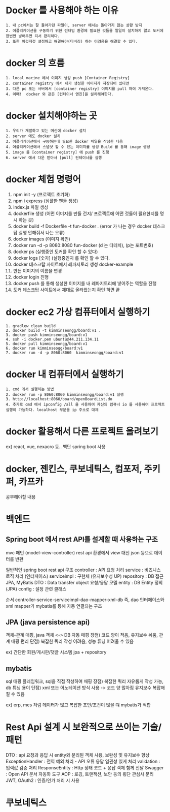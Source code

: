 # Docker 를 사용해야 하는 이유
	1. 내 pc에서는 잘 돌아가던 파일이, server 에서는 돌아가지 않는 상황 방지
	2. 어플리케이션을 구동하기 위한 런타임 환경에 필요한 것들을 일일이 설치하지 않고 도커에 한번만 넣어주면 되서 편리하다.
	3. 또한 이것저것 설정하고 해결해야(디버깅) 하는 어려움을 해결할 수 있다.

# docker 의 흐름
	1. local macine 에서 이미지 생성 push [Container Registry]
	2. container registry 에서 내가 생성한 이미지가 저장되어 있다면
	3. 다른 pc 또는 서버에서 [container registry] 이미지를 pull 하여 가져온다.
	4. 이때!  docker 와 같은 [컨테이너 엔진]을 설치해야한다.

# docker 설치해야하는 곳
	1. 우리가 개발하고 있는 머신에 docker 설치
 	2. server 에도 docker 설치
	3. 어플리케이션에서 구동하는데 필요한 docker 파일을 작성한 다음
 	4. 어플리케이션에서 스냅샷 할 수 있는 이미지를 생성 Build 를 통해 image 생성
  	5. image 를 [container registry] 에 push 를 진행
   	6. server 에서 다운 받아서 [pull] 컨테이너를 실행

# docker 체험 명령어
1. npm init -y (프로젝트 초기화)
2. npm i express (심플한 팬들 생성)
3. index.js 파일 생성
4. dockerfile 생성 (어떤 이미지를 만들 건지/ 프로젝트에 어떤 것들이 필요한지를 명시 하는 곳)
5. docker build -f Dockerfile -t fun-docker . (error 가 나는 경우 docker 데스크탑 실행 안해줘서 나는 오류)
6. docker images (이미지 확인)
7. docker run -d -p 8080:8080 fun-docker (d 는 디테치), (p는 포트번호)
8. docker ps (실행중인 도커를 확인 할 수 있다)
9. docker logs [숫자] (실행중인지 를 확인 할 수 있다.
10. docker 데스크탑 사이트에서 레파지토리 생성 docker-example
11. 만든 이미지의 이름을 변경
12. docker login 진행
13. docker push 를 통해 생성한 이미지를 내 레파지토리에 넣어주는 역할을 진행
14. 도커 데스크탑 사이트에서 제대로 올라왔는지 확인 하면 끝

# docker ec2 가상 컴퓨터에서 실행하기
	1. gradlew clean build
	2. docker build -t kimminseongg/board:v1 .
	3. docker push kimminseongg/board:v1
	4. ssh -i docker.pem ubuntu@44.211.134.11
	5. docker pull kimminseongg/board:v1
	6. docker run kimminseogg/board:v1
	7. docker run -d -p 8060:8060  kimminseongg/board:v1

# docker 내 컴퓨터에서 실행하기
 	1. cmd 에서 실행하는 방법 
  	2. docker run -p 8060:8060 kimminseongg/board:v1 실행
   	3. http://localhost:8060/board/openBoardList.do
    4. 추가로 cmd 에서 ipconfig /all 을 사용하여 자신의 컴퓨너 io 를 사용하여 프로젝트 실행이 가능하다. localhost 부분을 ip 주소로 대체

# docker 활용해서 다른 프로젝트 올려보기
ex) react, vue, nexacro 등..
백단 spring boot 사용

# docker, 젠킨스, 쿠보네틱스, 컴포저, 주키퍼, 카프카
공부해야할 내용

# 백엔드
## Spring boot 에서 rest API를 설계할 때 사용하는 구조 
 mvc 패턴 (model-view-controller) 
 rest api 환경에서 view 대신 json 등으로 데이터를 반환

 일반적인 spring boot rest api 구조 
  controller : API 요청 처리
  service : 비즈니스 로직 처리 (인터페이스)
  serviceimpl : 구현체 (유지보수성 UP)
  repository : DB 접근 JPA, MyBatis
  DTO : Data transfer object 요청/응답 모델
  entity : DB Entity 정의 (JPA)
  config : 설정 관련 클래스

  순서 controller-service-serviceimpl-dao-mapper-xml-db
  즉, dao 인터페이스와 xml mapper가 mybatis를 통해 자동 연결되는 구조

## JPA (java persistence api)
 객체-관계 매핑, java 객체 <-> DB 자동 매핑
 장점) 코드 양이 적음, 유지보수 쉬움, 관계 매핑 편리
 단점) 복잡한 쿼리 작성 어려움, 성능 튜닝 어려울 수 있음

 ex) 간단한 회원/게시판/댓글 시스템 jpa + repository

## mybatis
 sql 매핑 플레임워크, sql을 직접 작성하여 매핑
 장점) 복잡한 쿼리 자유롭게 작성 가능, db 튜닝 용이
 단점) xml 또는 어노테이션 방식 사용 -> 코드 양 많아짐 유지보수 복잡해질 수 있음

 ex) erp, mes 처럼 데이터가 많고 복잡한 조인/조건이 많을 떄 mybatis가 적합

# Rest Api 설계 시 보완적으로 쓰이는 기술/패턴
 DTO : api 요청과 응답 시 entity와 분리된 객체 사용, 보완성 및 유지보수 향상
 ExceptionHandler : 전역 예외 처리 - API 오류 응답 일관성 있게 처리
 validation : 입력값 검증 처리
 ResponseEntity : Http 상태 코드 + 응답 객체 함께 전달
 Swagger : Open API 문서 자동화 도구
 AOP : 로깅, 트랜잭션, 보안 등의 횡단 관심사 분리
 JWT, OAuth2 : 인증/인가 처리 시 사용

# 쿠보네틱스




  
